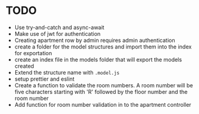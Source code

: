 # TODO

- Use try-and-catch and async-await
- Make use of jwt for authentication
- Creating apartment row by admin requires admin authentication
- create a folder for the model structures and import them into the index for exportation
- create an index file in the models folder that will export the models created
- Extend the structure name with `.model.js`
- setup prettier and eslint
- Create a function to validate the room numbers. A room number will be five characters starting with 'R' followed by the floor number and the room number
- Add function for room number validation in to the apartment controller
